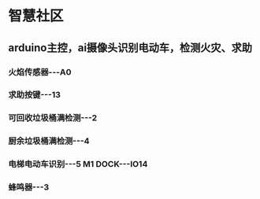 # 智慧社区
## arduino主控，ai摄像头识别电动车，检测火灾、求助
### 火焰传感器---A0
### 求助按键---13
### 可回收垃圾桶满检测---2
### 厨余垃圾桶满检测---4
### 电梯电动车识别---5   M1 DOCK---IO14
### 蜂鸣器---3
